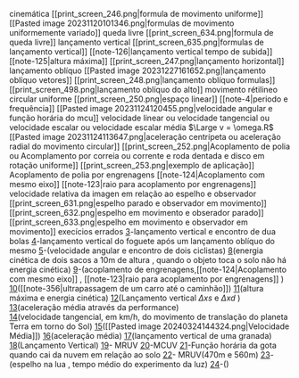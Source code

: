 
cinemática
	[[print_screen_246.png|formula de movimento uniforme]]
	[[Pasted image 20231120101346.png|formulas de movimento uniformemente variado]]
	queda livre
		[[print_screen_634.png|formula de queda livre]]
	lançamento vertical
		[[print_screen_635.png|formulas de lançamento vertical]]
		[[note-126|lançamento vertical tempo de subida]]
		[[note-125|altura máxima]]
	[[print_screen_247.png|lançamento horizontal]]
	lançamento oblíquo
		[[Pasted image 20231227161652.png|lançamento oblíquo vetores]]
		[[print_screen_248.png|lançamento oblíquo formulas]]
		[[print_screen_498.png|lançamento oblíquo do alto]]
	movimento rétilineo circular uniforme
		[[print_screen_250.png|espaço linear]]
		[[note-4|periodo e frequência]]
		[[Pasted image 20231124120455.png|velocidade angular e função horária do mcu]]
		velocidade linear ou velocidade tangencial ou velocidade escalar ou velocidade escalar média
			$\Large v = \omega.R$
		[[Pasted image 20231124113647.png|aceleração centrípeta ou aceleração radial do movimento circular]]
	[[print_screen_252.png|Acoplamento de polia ou Acomplamento por correia ou corrente e roda dentada e disco em rotação uniforme]]
		[[print_screen_253.png|exemplo de aplicação]]
	Acoplamento de polia por engrenagens
		[[note-124|Acoplamento com mesmo eixo]]
		[[note-123|raio para acoplamento por engrenagens]]
	velocidade relativa da imagen em relação ao espelho e observador 
		[[print_screen_631.png|espelho parado e observador em movimento]]
		[[print_screen_632.png|espelho em movimento e obserador parado]]
		[[print_screen_633.png|espelho em movimento e observador em movimento]]
	execícios errados
		[3](https://www.qconcursos.com/questoes-militares/questoes/a7a9abb6-6b)-lançamento vertical e encontro de dua bolas
		[4](https://www.qconcursos.com/questoes-militares/questoes/a7986265-6b)-lançamento vertical do foguete após um lançamento oblíquo do mesmo
		[5](https://www.qconcursos.com/questoes-militares/questoes/b1e04f5e-01)-(velocidade angular e encontro de dois ciclistas)
		[8](https://www.qconcursos.com/questoes-militares/questoes/4df8c0cf-58)(energia cinética de dois sacos a 10m de altura , quando o objeto toca o solo não há energia cinética)
		[9](https://www.qconcursos.com/questoes-militares/questoes/4654832b-49)-(acoplamento de engrenagens,[[note-124|Acoplamento com mesmo eixo]] , [[note-123|raio para acoplamento por engrenagens]] )
		[10](https://www.qconcursos.com/questoes-militares/questoes/8d4fca12-f3)([[note-356|ultrapassagem de um carro até o caminhão]])
		[11](https://www.qconcursos.com/questoes-militares/questoes/8d098d68-f3)(altura máxima e energia cinética)
		[12](https://www.qconcursos.com/questoes-militares/questoes/25e76969-4e)(Lançamento vertical $\Delta xs$ e $\Delta xd$ )
		[13](https://www.qconcursos.com/questoes-militares/questoes/b0d57b92-d0)(aceleração média através da performance)	
		[14](https://www.qconcursos.com/questoes-militares/questoes/b0cce20c-d0)(velocidade tangencial, em km/h, do movimento de translação do planeta Terra em torno do Sol)
		[15](https://www.qconcursos.com/questoes-militares/questoes/78d3721b-bf)([[Pasted image 20240324144324.png|Velocidade Média]])
		[16](https://www.qconcursos.com/questoes-militares/questoes/3e6b0d13-3b)(aceleração média)
		[17](https://www.qconcursos.com/questoes-militares/questoes/c8a45a58-59)(lançamento vertical de uma granada)
		[18](https://www.qconcursos.com/questoes-militares/questoes/c8780f97-59)(Lançamento Vertical)
		[19](https://www.qconcursos.com/questoes-militares/questoes/a1f0e635-55)- MRUV
		[20](https://www.qconcursos.com/questoes-militares/questoes/45011f49-53)-MCUV
		[21](https://www.qconcursos.com/questoes-militares/questoes/44f4224a-53)-Função horária da gota quando cai da nuvem em relação ao solo
		[22](https://www.qconcursos.com/questoes-militares/questoes/e7ea93ad-4d)- MRUV(470m e 560m)
		[23](https://www.qconcursos.com/questoes-militares/questoes/4d9aa9d1-42)-(espelho na lua , tempo médio do experimento da luz)
		[24](https://www.qconcursos.com/questoes-militares/questoes/4d77ca6e-42)-()















































